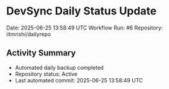 # DevSync Daily Status Update
Date: 2025-06-25 13:58:49 UTC
Workflow Run: #6
Repository: iitmrishi/dailyrepo

## Activity Summary
- Automated daily backup completed
- Repository status: Active
- Last automated commit: 2025-06-25 13:58:49 UTC

